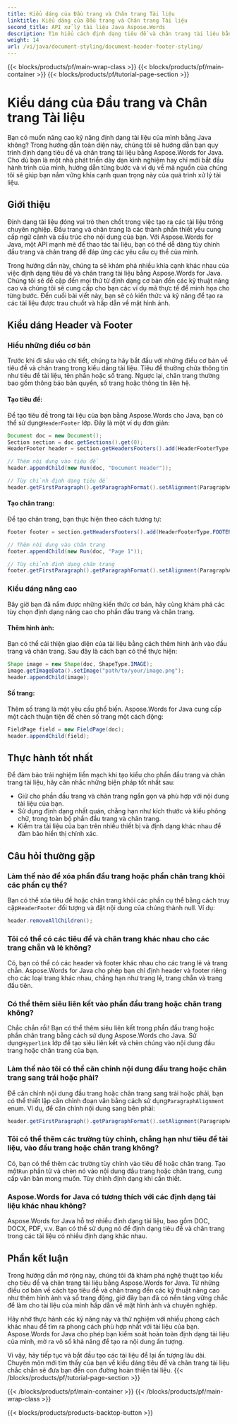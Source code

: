 ```yaml
---
title: Kiểu dáng của Đầu trang và Chân trang Tài liệu
linktitle: Kiểu dáng của Đầu trang và Chân trang Tài liệu
second_title: API xử lý tài liệu Java Aspose.Words
description: Tìm hiểu cách định dạng tiêu đề và chân trang tài liệu bằng Aspose.Words for Java trong hướng dẫn chi tiết này. Bao gồm hướng dẫn từng bước và mã nguồn.
weight: 14
url: /vi/java/document-styling/document-header-footer-styling/
---
```


{{< blocks/products/pf/main-wrap-class >}}
{{< blocks/products/pf/main-container >}}
{{< blocks/products/pf/tutorial-page-section >}}

# Kiểu dáng của Đầu trang và Chân trang Tài liệu

Bạn có muốn nâng cao kỹ năng định dạng tài liệu của mình bằng Java không? Trong hướng dẫn toàn diện này, chúng tôi sẽ hướng dẫn bạn quy trình định dạng tiêu đề và chân trang tài liệu bằng Aspose.Words for Java. Cho dù bạn là một nhà phát triển dày dạn kinh nghiệm hay chỉ mới bắt đầu hành trình của mình, hướng dẫn từng bước và ví dụ về mã nguồn của chúng tôi sẽ giúp bạn nắm vững khía cạnh quan trọng này của quá trình xử lý tài liệu.


## Giới thiệu

Định dạng tài liệu đóng vai trò then chốt trong việc tạo ra các tài liệu trông chuyên nghiệp. Đầu trang và chân trang là các thành phần thiết yếu cung cấp ngữ cảnh và cấu trúc cho nội dung của bạn. Với Aspose.Words for Java, một API mạnh mẽ để thao tác tài liệu, bạn có thể dễ dàng tùy chỉnh đầu trang và chân trang để đáp ứng các yêu cầu cụ thể của mình.

Trong hướng dẫn này, chúng ta sẽ khám phá nhiều khía cạnh khác nhau của việc định dạng tiêu đề và chân trang tài liệu bằng Aspose.Words for Java. Chúng tôi sẽ đề cập đến mọi thứ từ định dạng cơ bản đến các kỹ thuật nâng cao và chúng tôi sẽ cung cấp cho bạn các ví dụ mã thực tế để minh họa cho từng bước. Đến cuối bài viết này, bạn sẽ có kiến thức và kỹ năng để tạo ra các tài liệu được trau chuốt và hấp dẫn về mặt hình ảnh.

## Kiểu dáng Header và Footer

### Hiểu những điều cơ bản

Trước khi đi sâu vào chi tiết, chúng ta hãy bắt đầu với những điều cơ bản về tiêu đề và chân trang trong kiểu dáng tài liệu. Tiêu đề thường chứa thông tin như tiêu đề tài liệu, tên phần hoặc số trang. Ngược lại, chân trang thường bao gồm thông báo bản quyền, số trang hoặc thông tin liên hệ.

#### Tạo tiêu đề:

 Để tạo tiêu đề trong tài liệu của bạn bằng Aspose.Words cho Java, bạn có thể sử dụng`HeaderFooter` lớp. Đây là một ví dụ đơn giản:

```java
Document doc = new Document();
Section section = doc.getSections().get(0);
HeaderFooter header = section.getHeadersFooters().add(HeaderFooterType.HEADER_PRIMARY);

// Thêm nội dung vào tiêu đề
header.appendChild(new Run(doc, "Document Header"));

// Tùy chỉnh định dạng tiêu đề
header.getFirstParagraph().getParagraphFormat().setAlignment(ParagraphAlignment.CENTER);
```

#### Tạo chân trang:

Để tạo chân trang, bạn thực hiện theo cách tương tự:

```java
Footer footer = section.getHeadersFooters().add(HeaderFooterType.FOOTER_PRIMARY);

// Thêm nội dung vào chân trang
footer.appendChild(new Run(doc, "Page 1"));

// Tùy chỉnh định dạng chân trang
footer.getFirstParagraph().getParagraphFormat().setAlignment(ParagraphAlignment.CENTER);
```

### Kiểu dáng nâng cao

Bây giờ bạn đã nắm được những kiến thức cơ bản, hãy cùng khám phá các tùy chọn định dạng nâng cao cho phần đầu trang và chân trang.

#### Thêm hình ảnh:

Bạn có thể cải thiện giao diện của tài liệu bằng cách thêm hình ảnh vào đầu trang và chân trang. Sau đây là cách bạn có thể thực hiện:

```java
Shape image = new Shape(doc, ShapeType.IMAGE);
image.getImageData().setImage("path/to/your/image.png");
header.appendChild(image);
```

#### Số trang:

Thêm số trang là một yêu cầu phổ biến. Aspose.Words for Java cung cấp một cách thuận tiện để chèn số trang một cách động:

```java
FieldPage field = new FieldPage(doc);
header.appendChild(field);
```

## Thực hành tốt nhất

Để đảm bảo trải nghiệm liền mạch khi tạo kiểu cho phần đầu trang và chân trang tài liệu, hãy cân nhắc những biện pháp tốt nhất sau:

- Giữ cho phần đầu trang và chân trang ngắn gọn và phù hợp với nội dung tài liệu của bạn.
- Sử dụng định dạng nhất quán, chẳng hạn như kích thước và kiểu phông chữ, trong toàn bộ phần đầu trang và chân trang.
- Kiểm tra tài liệu của bạn trên nhiều thiết bị và định dạng khác nhau để đảm bảo hiển thị chính xác.

## Câu hỏi thường gặp

### Làm thế nào để xóa phần đầu trang hoặc phần chân trang khỏi các phần cụ thể?

 Bạn có thể xóa tiêu đề hoặc chân trang khỏi các phần cụ thể bằng cách truy cập`HeaderFooter` đối tượng và đặt nội dung của chúng thành null. Ví dụ:

```java
header.removeAllChildren();
```

### Tôi có thể có các tiêu đề và chân trang khác nhau cho các trang chẵn và lẻ không?

Có, bạn có thể có các header và footer khác nhau cho các trang lẻ và trang chẵn. Aspose.Words for Java cho phép bạn chỉ định header và footer riêng cho các loại trang khác nhau, chẳng hạn như trang lẻ, trang chẵn và trang đầu tiên.

### Có thể thêm siêu liên kết vào phần đầu trang hoặc chân trang không?

 Chắc chắn rồi! Bạn có thể thêm siêu liên kết trong phần đầu trang hoặc phần chân trang bằng cách sử dụng Aspose.Words cho Java. Sử dụng`Hyperlink` lớp để tạo siêu liên kết và chèn chúng vào nội dung đầu trang hoặc chân trang của bạn.

### Làm thế nào tôi có thể căn chỉnh nội dung đầu trang hoặc chân trang sang trái hoặc phải?

 Để căn chỉnh nội dung đầu trang hoặc chân trang sang trái hoặc phải, bạn có thể thiết lập căn chỉnh đoạn văn bằng cách sử dụng`ParagraphAlignment` enum. Ví dụ, để căn chỉnh nội dung sang bên phải:

```java
header.getFirstParagraph().getParagraphFormat().setAlignment(ParagraphAlignment.RIGHT);
```

### Tôi có thể thêm các trường tùy chỉnh, chẳng hạn như tiêu đề tài liệu, vào đầu trang hoặc chân trang không?

 Có, bạn có thể thêm các trường tùy chỉnh vào tiêu đề hoặc chân trang. Tạo một`Run` phần tử và chèn nó vào nội dung đầu trang hoặc chân trang, cung cấp văn bản mong muốn. Tùy chỉnh định dạng khi cần thiết.

### Aspose.Words for Java có tương thích với các định dạng tài liệu khác nhau không?

Aspose.Words for Java hỗ trợ nhiều định dạng tài liệu, bao gồm DOC, DOCX, PDF, v.v. Bạn có thể sử dụng nó để định dạng tiêu đề và chân trang trong các tài liệu có nhiều định dạng khác nhau.

## Phần kết luận

Trong hướng dẫn mở rộng này, chúng tôi đã khám phá nghệ thuật tạo kiểu cho tiêu đề và chân trang tài liệu bằng Aspose.Words for Java. Từ những điều cơ bản về cách tạo tiêu đề và chân trang đến các kỹ thuật nâng cao như thêm hình ảnh và số trang động, giờ đây bạn đã có nền tảng vững chắc để làm cho tài liệu của mình hấp dẫn về mặt hình ảnh và chuyên nghiệp.

Hãy nhớ thực hành các kỹ năng này và thử nghiệm với nhiều phong cách khác nhau để tìm ra phong cách phù hợp nhất với tài liệu của bạn. Aspose.Words for Java cho phép bạn kiểm soát hoàn toàn định dạng tài liệu của mình, mở ra vô số khả năng để tạo ra nội dung ấn tượng.

Vì vậy, hãy tiếp tục và bắt đầu tạo các tài liệu để lại ấn tượng lâu dài. Chuyên môn mới tìm thấy của bạn về kiểu dáng tiêu đề và chân trang tài liệu chắc chắn sẽ đưa bạn đến con đường hoàn thiện tài liệu.
{{< /blocks/products/pf/tutorial-page-section >}}

{{< /blocks/products/pf/main-container >}}
{{< /blocks/products/pf/main-wrap-class >}}

{{< blocks/products/products-backtop-button >}}
